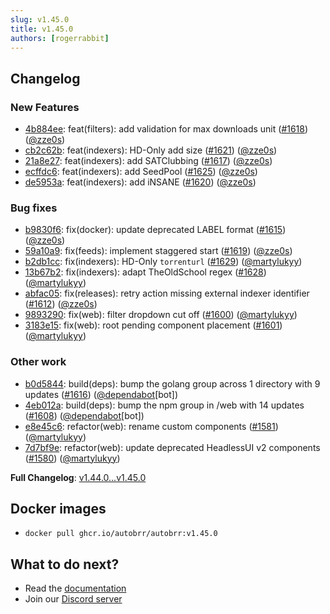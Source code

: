 ```yaml
---
slug: v1.45.0
title: v1.45.0
authors: [rogerrabbit]
---
```

## Changelog


### New Features


* [4b884ee](https://github.com/autobrr/autobrr/commit/4b884ee859b724e0d71a6e024a5c3b29dc8c27a6): feat(filters): add validation for max downloads unit ([\#1618](https://github.com/autobrr/autobrr/pull/1618)) ([@zze0s](https://github.com/zze0s))
* [cb2c62b](https://github.com/autobrr/autobrr/commit/cb2c62b353fc29aa674f0acd134ae3a011653370): feat(indexers): HD\-Only add size ([\#1621](https://github.com/autobrr/autobrr/pull/1621)) ([@zze0s](https://github.com/zze0s))
* [21a8e27](https://github.com/autobrr/autobrr/commit/21a8e27260b760f367d9c73bed4c51b94bfbb220): feat(indexers): add SATClubbing ([\#1617](https://github.com/autobrr/autobrr/pull/1617)) ([@zze0s](https://github.com/zze0s))
* [ecffdc6](https://github.com/autobrr/autobrr/commit/ecffdc60ec217410cdb02876b9bc9b43ad6ab1db): feat(indexers): add SeedPool ([\#1625](https://github.com/autobrr/autobrr/pull/1625)) ([@zze0s](https://github.com/zze0s))
* [de5953a](https://github.com/autobrr/autobrr/commit/de5953a007c26b7ec80ab9eae6974a920a67c1b8): feat(indexers): add iNSANE ([\#1620](https://github.com/autobrr/autobrr/pull/1620)) ([@zze0s](https://github.com/zze0s))


### Bug fixes


* [b9830f6](https://github.com/autobrr/autobrr/commit/b9830f61b142322312b89fd448eeb6d537a87a78): fix(docker): update deprecated LABEL format ([\#1615](https://github.com/autobrr/autobrr/pull/1615)) ([@zze0s](https://github.com/zze0s))
* [59a10a9](https://github.com/autobrr/autobrr/commit/59a10a910e50568f03c707e9a92bfa2755a74201): fix(feeds): implement staggered start ([\#1619](https://github.com/autobrr/autobrr/pull/1619)) ([@zze0s](https://github.com/zze0s))
* [b2db1cc](https://github.com/autobrr/autobrr/commit/b2db1cc091c73209496e1ae03e5372cb65a5b87d): fix(indexers): HD\-Only `torrenturl` ([\#1629](https://github.com/autobrr/autobrr/pull/1629)) ([@martylukyy](https://github.com/martylukyy))
* [13b67b2](https://github.com/autobrr/autobrr/commit/13b67b2fb0b5f8f112980af66a0ade51bffdede5): fix(indexers): adapt TheOldSchool regex ([\#1628](https://github.com/autobrr/autobrr/pull/1628)) ([@martylukyy](https://github.com/martylukyy))
* [abfac05](https://github.com/autobrr/autobrr/commit/abfac05b667eb1b220c6a2f730e86fa45e9b343a): fix(releases): retry action missing external indexer identifier ([\#1612](https://github.com/autobrr/autobrr/pull/1612)) ([@zze0s](https://github.com/zze0s))
* [9893290](https://github.com/autobrr/autobrr/commit/9893290c3e665f965542b62c2496a413682eadfb): fix(web): filter dropdown cut off ([\#1600](https://github.com/autobrr/autobrr/pull/1600)) ([@martylukyy](https://github.com/martylukyy))
* [3183e15](https://github.com/autobrr/autobrr/commit/3183e15a4b6871b023836a7a655680c103d8a160): fix(web): root pending component placement ([\#1601](https://github.com/autobrr/autobrr/pull/1601)) ([@martylukyy](https://github.com/martylukyy))


### Other work


* [b0d5844](https://github.com/autobrr/autobrr/commit/b0d5844018b1a6018c1956c7332de42030acbbb1): build(deps): bump the golang group across 1 directory with 9 updates ([\#1616](https://github.com/autobrr/autobrr/pull/1616)) ([@dependabot](https://github.com/dependabot)\[bot])
* [4eb012a](https://github.com/autobrr/autobrr/commit/4eb012a03b09b5cad19530aa0aa8dfc066a7788c): build(deps): bump the npm group in /web with 14 updates ([\#1608](https://github.com/autobrr/autobrr/pull/1608)) ([@dependabot](https://github.com/dependabot)\[bot])
* [e8e45c6](https://github.com/autobrr/autobrr/commit/e8e45c664d563015b6761a4785b8190e039eebae): refactor(web): rename custom components ([\#1581](https://github.com/autobrr/autobrr/pull/1581)) ([@martylukyy](https://github.com/martylukyy))
* [7d7bf9e](https://github.com/autobrr/autobrr/commit/7d7bf9ed4c00ac4dd5f5ad254206e7130e63e596): refactor(web): update deprecated HeadlessUI v2 components ([\#1580](https://github.com/autobrr/autobrr/pull/1580)) ([@martylukyy](https://github.com/martylukyy))


**Full Changelog**: [v1\.44\.0\...v1\.45\.0](https://github.com/autobrr/autobrr/compare/v1.44.0...v1.45.0)


## Docker images


* `docker pull ghcr.io/autobrr/autobrr:v1.45.0`


## What to do next?


* Read the [documentation](https://autobrr.com)
* Join our [Discord server](https://discord.gg/WQ2eUycxyT)
